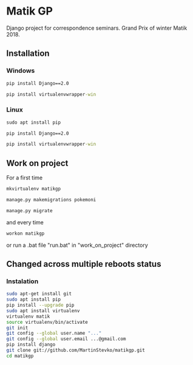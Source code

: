 # Matik GP
Django project for correspondence seminars. Grand Prix of winter Matik 2018.

## Installation

### Windows
```cmd
pip install Django==2.0
```
```cmd
pip install virtualenvwrapper-win
```
### Linux
```cmd
sudo apt install pip
```
```cmd
pip install Django==2.0
```
```cmd
pip install virtualenvwrapper-win
```

## Work on project
For a first time
```cmd
mkvirtualenv matikgp
```
```cmd
manage.py makemigrations pokemoni
```
```cmd
manage.py migrate
```
and every time
```cmd
workon matikgp
```
or run a .bat file "run.bat" in "work_on_project" directory

## Changed across multiple reboots status

### Instalation
```bash
sudo apt-get install git
sudo apt install pip
pip install --upgrade pip
sudo apt install virtualenv
virtualenv matik
source virtualenv/bin/activate
git init
git config --global user.name "..."
git config --global user.email ...@gmail.com
pip install django
git clone git://github.com/MartinStevko/matikgp.git
cd matikgp
```
